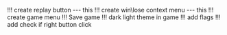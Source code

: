 !!! create replay button          ---  this
!!! create win\lose context menu  ---  this
!!! create game menu
!!! Save game
!!! dark light theme in game
!!! add flags
!!! add check if right button click